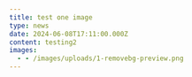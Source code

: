 ```yaml
---
title: test one image
type: news
date: 2024-06-08T17:11:00.000Z
content: testing2
images:
  - - /images/uploads/1-removebg-preview.png
---
```

